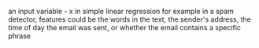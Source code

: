 an input variable - x in simple linear regression
for example in a spam detector, features could be the words in the text, the sender's address, the time of day the email was sent, or whether the email contains a specific phrase